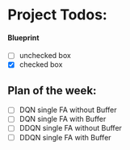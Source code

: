 # Project Todos:

#### Blueprint

- [ ] unchecked box
- [x] checked box

## Plan of the week:


- [ ] DQN single FA without Buffer
- [ ] DQN single FA with Buffer
- [ ] DDQN single FA without Buffer
- [ ] DDQN single FA with Buffer